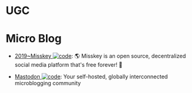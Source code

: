 # UGC

# Micro Blog

- [2019~Misskey ![code](https://ng-tech.icu/assets/code.svg)](https://github.com/misskey-dev/misskey): 🌎 Misskey is an open source, decentralized social media platform that's free forever! 🚀

- [Mastodon ![code](https://ng-tech.icu/assets/code.svg)](https://github.com/mastodon/mastodon): Your self-hosted, globally interconnected microblogging community
